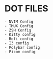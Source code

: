 # DOT FILES

    - NVIM Config
    - TMUX Config
    - ZSH Config
    - Kitty config
    - Rofi config
    - I3 config
    - Polybar config
    - Picom config

